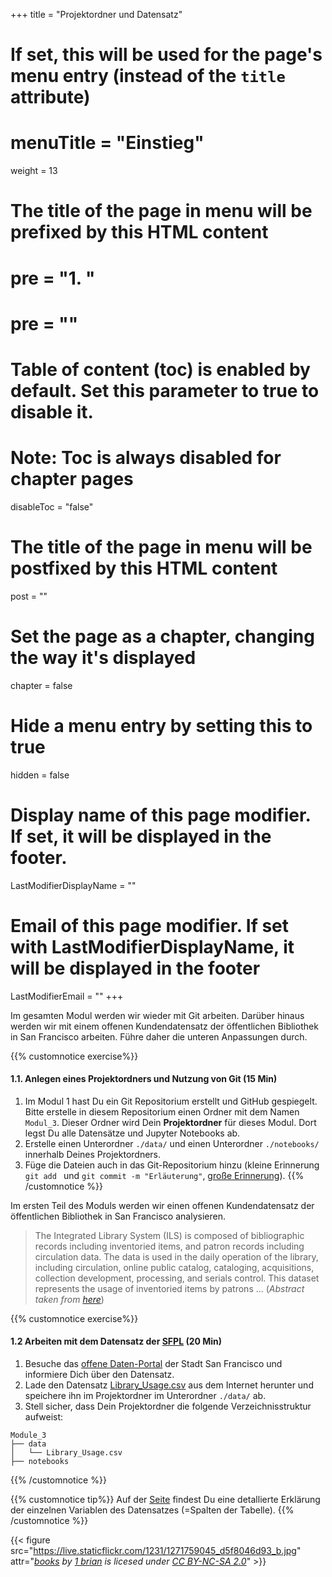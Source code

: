 +++
title = "Projektordner und Datensatz"
# If set, this will be used for the page's menu entry (instead of the `title` attribute)
# menuTitle = "Einstieg"
weight = 13
# The title of the page in menu will be prefixed by this HTML content
# pre = "<b>1. </b>"
# pre = "<i class='fab fa-github'></i>"
# Table of content (toc) is enabled by default. Set this parameter to true to disable it.
# Note: Toc is always disabled for chapter pages
disableToc = "false"
# The title of the page in menu will be postfixed by this HTML content
post = ""
# Set the page as a chapter, changing the way it's displayed
chapter = false
# Hide a menu entry by setting this to true
hidden = false
# Display name of this page modifier. If set, it will be displayed in the footer.
LastModifierDisplayName = ""
# Email of this page modifier. If set with LastModifierDisplayName, it will be displayed in the footer
LastModifierEmail = ""
+++

Im gesamten Modul werden wir wieder mit Git arbeiten. Darüber hinaus werden wir mit einem offenen Kundendatensatz der öffentlichen Bibliothek in San Francisco arbeiten. Führe daher die unteren Anpassungen durch.

{{% customnotice exercise%}}
#### 1.1. Anlegen eines Projektordners und Nutzung von Git (15 Min)
1. Im Modul 1 hast Du ein Git Repositorium erstellt und GitHub gespiegelt. Bitte erstelle in diesem Repositorium einen Ordner mit dem Namen `Modul_3`. Dieser Ordner wird Dein **Projektordner** für dieses Modul. Dort legst Du alle Datensätze und Jupyter Notebooks ab.
2. Erstelle einen Unterordner `./data/` und einen Unterordner `./notebooks/` innerhalb Deines Projektordners.
3. Füge die Dateien auch in das Git-Repositorium hinzu (kleine Erinnerung `git add ` und `git commit -m "Erläuterung"`, [große Erinnerung](https://librarycarpentry.org/lc-git/)).
{{% /customnotice %}}


Im ersten Teil des Moduls werden wir einen offenen Kundendatensatz der öffentlichen Bibliothek in San Francisco analysieren.

> The Integrated Library System (ILS) is composed of bibliographic records including inventoried items, and patron records including circulation data. The data is used in the daily operation of the library, including circulation, online public catalog, cataloging, acquisitions, collection development, processing, and serials control. This dataset represents the usage of inventoried items by patrons ... (*Abstract taken from [here](https://data.sfgov.org/Culture-and-Recreation/Library-Usage/qzz6-2jup)*)


{{% customnotice exercise%}}
#### 1.2 Arbeiten mit dem Datensatz der [SFPL](https://sfpl.org/) (20 Min)
1. Besuche das [offene Daten-Portal](https://data.sfgov.org/Culture-and-Recreation/Library-Usage/qzz6-2jup) der Stadt San Francisco und informiere Dich über den Datensatz.
2. Lade den Datensatz [Library_Usage.csv](https://data.sfgov.org/api/views/qzz6-2jup/rows.csv?accessType=DOWNLOAD) aus dem Internet herunter und speichere ihn im Projektordner im Unterordner `./data/` ab.
3. Stell sicher, dass Dein Projektordner die folgende Verzeichnisstruktur aufweist:
```shell
Module_3
├── data
│   └── Library_Usage.csv
├── notebooks
```
{{% /customnotice %}}

{{% customnotice tip%}}
Auf der [Seite](https://data.sfgov.org/Culture-and-Recreation/Library-Usage/qzz6-2jup ) findest Du eine detallierte Erklärung der einzelnen Variablen des Datensatzes (=Spalten der Tabelle).
{{% /customnotice %}}






{{< figure src="https://live.staticflickr.com/1231/1271759045_d5f8046d93_b.jpg"
attr="*[books](https://www.flickr.com/photos/34111548@N00/1271759045) by [1 brian](https://www.flickr.com/photos/34111548@N00) is licesed under [CC BY-NC-SA 2.0](https://creativecommons.org/licenses/by-nc-sa/2.0/?ref=ccsearch&atype=html)*" >}}

